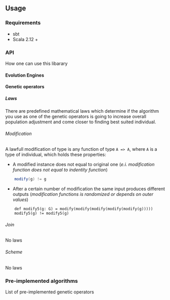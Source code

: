 ## Usage

### Requirements
+ sbt
+ Scala 2.12 +

### API
How one can use this libarary
#### Evolution Engines

#### Genetic operators
##### Laws
There are predefined mathematical laws which determine if the algorithm you use as one of the genetic operators is going to increase overall population adjustment and come closer to finding best suited individual.
###### Modification
A lawfull modification of type is any function of type `A => A`, where `A` is a type of individual, which holds these properties:

+ A modified instance does not equal to original one (*e.i. modification function does not equal to indentity function*)
```scala
	modify(g) != g
```
+ After a certain number of modification the same input produces different outputs (*modification functions is randomized or depends on outer values*)
```
	def modify5(g: G) = modify(modify(modify(modify(modify(g)))))
	modify5(g) != modify5(g)
```

###### Join
No laws

###### Scheme
No laws

### Pre-implemented algorithms
List of pre-implemented genetic operators
